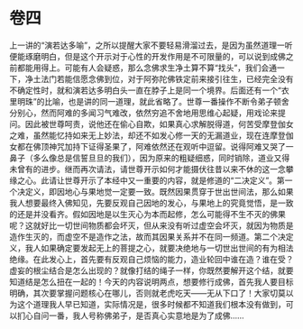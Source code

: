 # 卷四

​        上一讲的“演若达多喻”，之所以提醒大家不要轻易滑溜过去，是因为虽然道理一听便能琢磨明白，但是这个开示对于心性的开发作用是不可限量的，可以说到成佛之前都能用得上。可能有人会疑惑，那么念佛求生净土算不算“找头”，我们会通一下，净土法门若能信愿念佛到位，对于阿弥陀佛铁定前来接引往生，已经完全没有不确定性时，就和演若达多明白头一直在脖子上是同一个境界。后面还有一个“衣里明珠”的比喻，也是讲的同一道理，就此省略了。
​        世尊一番操作不断令弟子顿舍分别心，然而阿难的多闻习气难改，依然穷追不舍地用思维心起疑，用戏论来提问。因此被世尊呵责，说他还在偷心自欺，如果真心求解脱得道，何苦受摩登伽女之难，虽然能忆持如来无上妙法，却还不如发心修一天的无漏道业，现在连摩登伽女都在佛顶神咒加持下证得圣果了，阿难依然还在观听中逗留。说得阿难又哭了一鼻子（多么像总是信誓旦旦的我们），因为原来的粗疑细惑，同时销除，道业又得未曾有的进步。继而再次请法，请世尊开示如何才能摄伏往昔以来不休的这一念攀缘之心。
​        此请让世尊开示了本经中又一重要的内容，就是修道的“二决定义”。第一个决定义，即因地心与果地觉一定要一致。既然因果贯穿于世出世间法，那么如果我人想要最终入佛知见，先要反观自己因地的发心，与果地上的究竟觉悟，是一致的还是并没看齐。假如因地是以生灭心为本而起修，怎么可能得不生不灭的佛果呢？这就好比一切世间物质都会坏灭，但从来没有听过虚空会坏灭，就因为物质是造作生灭的，而虚空不是造作之法，故而其因果关系并不在同一频道。第二个决定义，我人如果确定要发起无上的菩提之心，就要决绝地与一切世出世间的有为相法绝缘。在此发心上，首先要有反观自己烦恼的能力，造业轮回中谁在造？谁在受？虚妄的根尘结合是怎么出现的？就像打结的绳子一样，你既然要解开这个结，就要知道结是怎么扭在一起的！
​        今天的内容说明两点，想要修行成佛，首先我人要目标明确，其次要掌握问题核心在哪儿，否则就老虎吃天——无从下口了！大家切莫以为这个道理我人早已知道，实际情况是，很多时候都不知道我们根本没有做到，可以扪心自问一番，我人号称佛弟子，是否真心实意地是为了成佛……